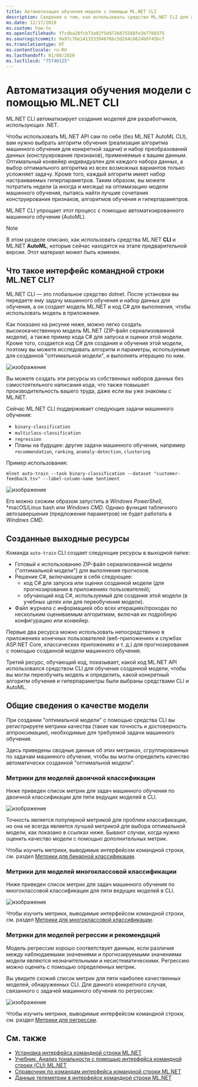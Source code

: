 ```yaml
---
title: Автоматизация обучения модели с помощью ML.NET CLI
description: Сведения о том, как использовать средство ML.NET CLI для автоматического обучения оптимальной модели из командной строки.
ms.date: 12/17/2019
ms.custom: how-to
ms.openlocfilehash: ffcdba28fcb73a02f5d4726075588fe3b7789375
ms.sourcegitcommit: 9a97c76e141333394676bc5d264c6624b6f45bcf
ms.translationtype: HT
ms.contentlocale: ru-RU
ms.lasthandoff: 01/08/2020
ms.locfileid: "75740125"
---
```

# <a name="automate-model-training-with-the-mlnet-cli"></a>Автоматизация обучения модели с помощью ML.NET CLI

ML.NET CLI автоматизирует создание моделей для разработчиков, использующих .NET.

Чтобы использовать ML.NET API сам по себе (без ML.NET AutoML CLI), вам нужно выбрать алгоритм обучения (реализация алгоритма машинного обучения для конкретной задачи) и набор преобразований данных (конструирование признаков), применяемые к вашим данным. Оптимальный конвейер индивидуален для каждого набора данных, а выбор оптимального алгоритма из всех возможных вариантов только усложняет задачу. Кроме того, каждый алгоритм имеет набор настраиваемых гиперпараметров. Таким образом, вы можете потратить недели (а иногда и месяцы) на оптимизацию модели машинного обучения, пытаясь найти лучшие сочетания конструирования признаков, алгоритмов обучения и гиперпараметров.

ML.NET CLI упрощает этот процесс с помощью автоматизированного машинного обучения (AutoML). 

> [!NOTE]
> В этом разделе описано, как использовать средства ML.NET **CLI** и ML.NET **AutoML**, которые сейчас находятся на этапе предварительной версии. Этот материал может быть изменен.

## <a name="what-is-the-mlnet-command-line-interface-cli"></a>Что такое интерфейс командной строки ML.NET CLI?

ML.NET CLI — это глобальное средство dotnet. После установки вы передаете ему задачу машинного обучения и набор данных для обучения, а он создает модель ML.NET и код C# для выполнения, чтобы использовать модель в приложении.

Как показано на рисунке ниже, можно легко создать высококачественную модель ML.NET (ZIP-файл сериализованной модели), а также пример кода C# для запуска и оценки этой модели. Кроме того, создается код C# для создания и обучения этой модели, поэтому вы можете исследовать алгоритм и параметры, используемые для созданной "оптимальной модели", и выполнять итерацию по ним.

![изображение](media/automate-training-with-cli/cli-high-level-process.png "Ядро AutoML, работающее в программе командной строки ML.NET")

Вы можете создать эти ресурсы из собственных наборов данных без самостоятельного написания кода, что также повышает производительность вашего труда, даже если вы уже знакомы с ML.NET.

Сейчас ML.NET CLI поддерживает следующие задачи машинного обучения:

- `binary-classification`
- `multiclass-classification`
- `regression`
- Планы на будущее: другие задачи машинного обучения, например `recommendation`, `ranking`, `anomaly-detection`, `clustering`

Пример использования:

```console
mlnet auto-train --task binary-classification --dataset "customer-feedback.tsv" --label-column-name Sentiment
```

![изображение](media/automate-training-with-cli/cli-model-generation.gif)

Его можно схожим образом запустить в *Windows PowerShell*, *macOS/Linux bash или *Windows CMD*. Однако функция табличного автозавершения (предложения параметров) не будет работать в *Windows CMD*.

## <a name="output-assets-generated"></a>Созданные выходные ресурсы

Команда `auto-train` CLI создает следующие ресурсы в выходной папке:

- Готовый к использованию ZIP-файл сериализованной модели ("оптимальной модели") для выполнения прогнозов.
- Решение C#, включающее в себя следующее:
  - код C# для запуска или оценки созданной модели (для прогнозирования в приложениях пользователей);
  - обучающий код C#, используемый для создания этой модели (в учебных целях или для переобучения модели).
- Файл журнала с информацией обо всех итерациях/проходах по нескольким оцениваемым алгоритмам, включая их подробную конфигурацию или конвейер.

Первые два ресурса можно использовать непосредственно в приложениях конечных пользователей (веб-приложениях и службах ASP.NET Core, классических приложениях и т. д.) для прогнозирования с помощью созданной модели машинного обучения.

Третий ресурс, обучающий код, показывает, какой код ML.NET API использовался средством CLI для обучения созданной модели, чтобы вы могли переобучить модель и определить, какой конкретный алгоритм обучения и гиперпараметры были выбраны средствами CLI и AutoML.

## <a name="understanding-the-quality-of-the-model"></a>Общие сведения о качестве модели

При создании "оптимальной модели" с помощью средства CLI вы регистрируете метрики качества (такие как точность и достоверность аппроксимации), необходимые для требуемой задачи машинного обучения.

Здесь приведены сводные данные об этих метриках, сгруппированных по задачам машинного обучения, чтобы вы могли определить качество автоматически созданной "оптимальной модели".

### <a name="metrics-for-binary-classification-models"></a>Метрики для моделей двоичной классификации

Ниже приведен список метрик для задач машинного обучения по двоичной классификации для пяти ведущих моделей в CLI.

![изображение](media/automate-training-with-cli/cli-binary-classification-metrics.png)

Точность является популярной метрикой для проблем классификации, но она не всегда является лучшей метрикой для выбора оптимальной модели, как показано в ссылках ниже. Бывают случаи, когда нужно оценить качество модели с помощью дополнительных метрик.

Чтобы изучить метрики, выводимые интерфейсом командной строки, см. раздел [Метрики для бинарной классификации](resources/metrics.md#evaluation-metrics-for-binary-classification).

### <a name="metrics-for-multi-class-classification-models"></a>Метрики для моделей многоклассовой классификации

Ниже приведен список метрик для задач машинного обучения по многоклассовой классификации для пяти ведущих моделей в CLI.

![изображение](media/automate-training-with-cli/cli-multiclass-classification-metrics.png)

Чтобы изучить метрики, выводимые интерфейсом командной строки, см. раздел [Метрики для многоклассовой классификации](resources/metrics.md#evaluation-metrics-for-multi-class-classification).

### <a name="metrics-for-regression-and-recommendation-models"></a>Метрики для моделей регрессии и рекомендаций

Модель регрессии хорошо соответствует данным, если различия между наблюдаемыми значениями и прогнозируемыми значениями модели являются незначительными и несистематическими. Регрессию можно оценить с помощью определенных метрик.

Вы увидите схожий список метрик для пяти наиболее качественных моделей, обнаруженных CLI. Для данного конкретного случая, связанного с задачей машинного обучения по регрессии:

![изображение](media/automate-training-with-cli/cli-regression-metrics.png)

Чтобы изучить метрики, выводимые интерфейсом командной строки, см. раздел [Метрики для регрессии](resources/metrics.md#evaluation-metrics-for-regression-and-recommendation).

## <a name="see-also"></a>См. также

- [Установка интерфейса командной строки ML.NET](how-to-guides/install-ml-net-cli.md)
- [Учебник. Анализ тональности с помощью интерфейса командной строки (CLI) ML.NET](tutorials/sentiment-analysis-cli.md)
- [Справочник по командам интерфейса командной строки ML.NET](reference/ml-net-cli-reference.md)
- [Данные телеметрии в интерфейсе командной строки ML.NET](resources/ml-net-cli-telemetry.md)

